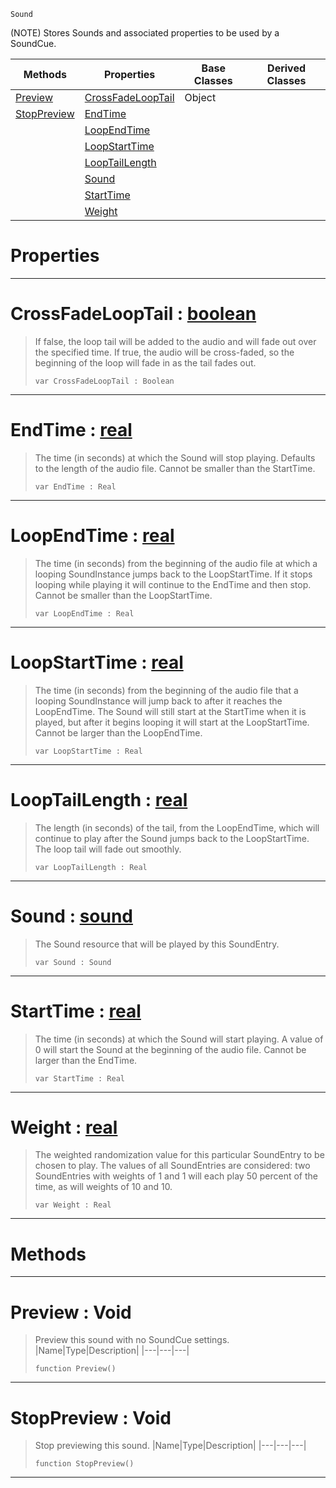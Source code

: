  `Sound`

(NOTE) Stores Sounds and associated properties to be used by a SoundCue.

|Methods|Properties|Base Classes|Derived Classes|
|---|---|---|---|
|[ Preview](https://plasmaengine.github.io/PlasmaDocs/Plasma1/C++/code_reference/class_reference/soundentry.md#preview-void)|[ CrossFadeLoopTail](https://plasmaengine.github.io/PlasmaDocs/Plasma1/C++/code_reference/class_reference/soundentry.md#crossfadelooptail-plasma-e)|Object| |
|[ StopPreview](https://plasmaengine.github.io/PlasmaDocs/Plasma1/C++/code_reference/class_reference/soundentry.md#stoppreview-void)|[ EndTime](https://plasmaengine.github.io/PlasmaDocs/Plasma1/C++/code_reference/class_reference/soundentry.md#endtime-plasma-engine-docu)| | |
| |[ LoopEndTime](https://plasmaengine.github.io/PlasmaDocs/Plasma1/C++/code_reference/class_reference/soundentry.md#loopendtime-plasma-engine)| | |
| |[ LoopStartTime](https://plasmaengine.github.io/PlasmaDocs/Plasma1/C++/code_reference/class_reference/soundentry.md#loopstarttime-plasma-engin)| | |
| |[ LoopTailLength](https://plasmaengine.github.io/PlasmaDocs/Plasma1/C++/code_reference/class_reference/soundentry.md#looptaillength-plasma-engi)| | |
| |[ Sound](https://plasmaengine.github.io/PlasmaDocs/Plasma1/C++/code_reference/class_reference/soundentry.md#sound-plasma-engine-docume)| | |
| |[ StartTime](https://plasmaengine.github.io/PlasmaDocs/Plasma1/C++/code_reference/class_reference/soundentry.md#starttime-plasma-engine-do)| | |
| |[ Weight](https://plasmaengine.github.io/PlasmaDocs/Plasma1/C++/code_reference/class_reference/soundentry.md#weight-plasma-engine-docum)| | |


 #  Properties


---  
 #  CrossFadeLoopTail : [boolean](https://plasmaengine.github.io/PlasmaDocs/Plasma1/C++/code_reference/lightning_base_types/boolean.md)

> If false, the loop tail will be added to the audio and will fade out over the specified time. If true, the audio will be cross-faded, so the beginning of the loop will fade in as the tail fades out.
> ``` lang=cpp, name=Lightning
> var CrossFadeLoopTail : Boolean


---  
 #  EndTime : [real](https://plasmaengine.github.io/PlasmaDocs/Plasma1/C++/code_reference/lightning_base_types/real.md)

> The time (in seconds) at which the Sound will stop playing. Defaults to the length of the audio file. Cannot be smaller than the StartTime.
> ``` lang=cpp, name=Lightning
> var EndTime : Real


---  
 #  LoopEndTime : [real](https://plasmaengine.github.io/PlasmaDocs/Plasma1/C++/code_reference/lightning_base_types/real.md)

> The time (in seconds) from the beginning of the audio file at which a looping SoundInstance jumps back to the LoopStartTime. If it stops looping while playing it will continue to the EndTime and then stop. Cannot be smaller than the LoopStartTime.
> ``` lang=cpp, name=Lightning
> var LoopEndTime : Real


---  
 #  LoopStartTime : [real](https://plasmaengine.github.io/PlasmaDocs/Plasma1/C++/code_reference/lightning_base_types/real.md)

> The time (in seconds) from the beginning of the audio file that a looping SoundInstance will jump back to after it reaches the LoopEndTime. The Sound will still start at the StartTime when it is played, but after it begins looping it will start at the LoopStartTime. Cannot be larger than the LoopEndTime.
> ``` lang=cpp, name=Lightning
> var LoopStartTime : Real


---  
 #  LoopTailLength : [real](https://plasmaengine.github.io/PlasmaDocs/Plasma1/C++/code_reference/lightning_base_types/real.md)

> The length (in seconds) of the tail, from the LoopEndTime, which will continue to play after the Sound jumps back to the LoopStartTime. The loop tail will fade out smoothly.
> ``` lang=cpp, name=Lightning
> var LoopTailLength : Real


---  
 #  Sound : [sound](https://plasmaengine.github.io/PlasmaDocs/Plasma1/C++/code_reference/class_reference/sound.md)

> The Sound resource that will be played by this SoundEntry.
> ``` lang=cpp, name=Lightning
> var Sound : Sound


---  
 #  StartTime : [real](https://plasmaengine.github.io/PlasmaDocs/Plasma1/C++/code_reference/lightning_base_types/real.md)

> The time (in seconds) at which the Sound will start playing. A value of 0 will start the Sound at the beginning of the audio file. Cannot be larger than the EndTime.
> ``` lang=cpp, name=Lightning
> var StartTime : Real


---  
 #  Weight : [real](https://plasmaengine.github.io/PlasmaDocs/Plasma1/C++/code_reference/lightning_base_types/real.md)

> The weighted randomization value for this particular SoundEntry to be chosen to play. The values of all SoundEntries are considered: two SoundEntries with weights of 1 and 1 will each play 50 percent of the time, as will weights of 10 and 10.
> ``` lang=cpp, name=Lightning
> var Weight : Real


---  
 #  Methods


---  
 #  Preview : Void

> Preview this sound with no SoundCue settings.
> |Name|Type|Description|
> |---|---|---|
> ``` lang=cpp, name=Lightning
> function Preview()
> ``` 


---  
 #  StopPreview : Void

> Stop previewing this sound.
> |Name|Type|Description|
> |---|---|---|
> ``` lang=cpp, name=Lightning
> function StopPreview()
> ``` 


---  
 

 